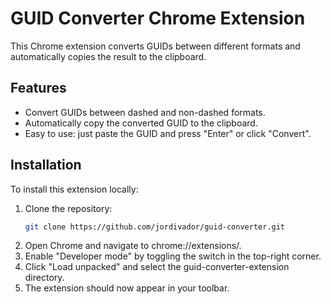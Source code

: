 # GUID Converter Chrome Extension

This Chrome extension converts GUIDs between different formats and automatically copies the result to the clipboard.

## Features

- Convert GUIDs between dashed and non-dashed formats.
- Automatically copy the converted GUID to the clipboard.
- Easy to use: just paste the GUID and press "Enter" or click "Convert".

## Installation

To install this extension locally:

1. Clone the repository:
   ```bash
   git clone https://github.com/jordivador/guid-converter.git
   ```
2. Open Chrome and navigate to chrome://extensions/.
3. Enable "Developer mode" by toggling the switch in the top-right corner.
4. Click "Load unpacked" and select the guid-converter-extension directory.
5. The extension should now appear in your toolbar.

